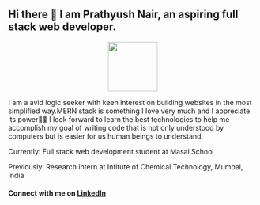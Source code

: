 ## Hi there 👋 I am Prathyush Nair, an aspiring full stack web developer.

<div id="header" align="center">
  <img src="https://media.giphy.com/media/WtTnAfZn6aVJfBzlN3/giphy.gif" width="100"/>
</div>

<p> I am a avid logic seeker with keen interest on building websites in the most simplified way.MERN stack is something I love very much and I appreciate its power💪🏿 I look forward to learn the best technologies to help me accomplish my goal of writing code that is not only understood by computers but is easier for us human beings to understand.</p>

<p>Currently: Full stack web development student at Masai School</p>
<p>Previously: Research intern at Intitute of Chemical Technology, Mumbai, India</p>

<h4>Connect with me on <a href="www.linkedin.com/in/prathyush-nair">LinkedIn</a></h4>







